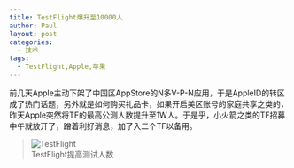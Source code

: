 ```yaml
---
title: TestFlight爆升至10000人
author: Paul
layout: post
categories:
  - 技术
tags:
  - TestFlight,Apple,苹果
---
```


前几天Apple主动下架了中国区AppStore的N多V-P-N应用，于是AppleID的转区成了热门话题，另外就是如何购买礼品卡，如果开启美区账号的家庭共享之类的，昨天Apple突然将TF的最高公测人数提升至1W人。于是乎，小火箭之类的TF招募中午就放开了，蹭着利好消息，加了入二个TF以备用。


> ![TestFlight](http://imgs.paulreina.com/2017-0709/testflight.jpg)    
> TestFlight提高测试人数
